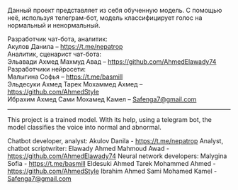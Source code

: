 Данный проект представляет из себя обученную модель. С помощью неё, используя телеграм-бот, модель классифицирует голос на нормальный и ненормальный.

Разработчик чат-бота, аналитик:  
Акулов Данила – https://t.me/nepatrop  
Аналитик, сценарист чат-бота:  
Эльавади Ахмед Махмуд Авад – https://github.com/AhmedElawady74  
Разработчики нейросети:  
Малыгина Софья – https://t.me/basmill  
Эльдесуки Ахмед Тарек Мохаммед Ахмед – https://github.com/AhmedStyle  
Ибрахим Ахмед Сами Мохамед Камел – Safenga7@gmail.com  

------------------------------------------------------------------------------------------------------------------------------

This project is a trained model. With its help, using a telegram bot, the model classifies the voice into normal and abnormal.

Chatbot developer, analyst:
Akulov Danila - https://t.me/nepatrop
Analyst, chatbot scriptwriter:
Elawady Ahmed Mahmoud Awad - https://github.com/AhmedElawady74
Neural network developers:
Malygina Sofia - https://t.me/basmill
Eldesuki Ahmed Tarek Mohammed Ahmed - https://github.com/AhmedStyle
Ibrahim Ahmed Sami Mohamed Kamel - Safenga7@gmail.com
